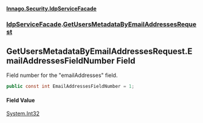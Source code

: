 #### [Innago\.Security\.IdpServiceFacade](../../index.md 'index')
### [IdpServiceFacade](../index.md 'IdpServiceFacade').[GetUsersMetadataByEmailAddressesRequest](index.md 'IdpServiceFacade\.GetUsersMetadataByEmailAddressesRequest')

## GetUsersMetadataByEmailAddressesRequest\.EmailAddressesFieldNumber Field

Field number for the "emailAddresses" field\.

```csharp
public const int EmailAddressesFieldNumber = 1;
```

#### Field Value
[System\.Int32](https://learn.microsoft.com/en-us/dotnet/api/system.int32 'System\.Int32')